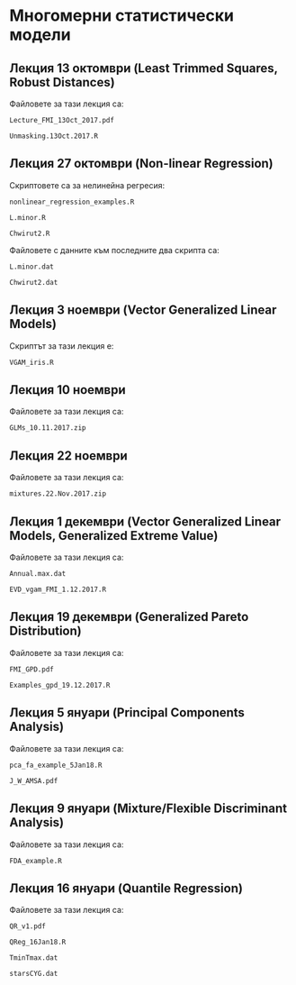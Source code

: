 # Многомерни статистически модели

## Лекция 13 октомври (Least Trimmed Squares, Robust Distances)

Файловете за тази лекция са:

    Lecture_FMI_13Oct_2017.pdf

    Unmasking.13Oct.2017.R

## Лекция 27 октомври (Non-linear Regression)

Скриптовете са за нелинейна регресия:

    nonlinear_regression_examples.R
    
    L.minor.R
    
    Chwirut2.R
    
Файловете с данните към последните два скрипта са:

    L.minor.dat
    
    Chwirut2.dat

## Лекция 3 ноември (Vector Generalized Linear Models)

Скриптът за тази лекция е:
    
    VGAM_iris.R

## Лекция 10 ноември

Файловете за тази лекция са:
    
    GLMs_10.11.2017.zip
    
## Лекция 22 ноември

Файловете за тази лекция са:

    mixtures.22.Nov.2017.zip
    
## Лекция 1 декември (Vector Generalized Linear Models, Generalized Extreme Value)

Файловете за тази лекция са:

    Annual.max.dat
    
    EVD_vgam_FMI_1.12.2017.R
    
## Лекция 19 декември (Generalized Pareto Distribution)

Файловете за тази лекция са:

    FMI_GPD.pdf
    
    Examples_gpd_19.12.2017.R  


## Лекция 5 януари (Principal Components Analysis)

Файловете за тази лекция са:

    pca_fa_example_5Jan18.R
    
    J_W_AMSA.pdf
    
## Лекция 9 януари (Mixture/Flexible Discriminant Analysis)

Файловете за тази лекция са:

    FDA_example.R
    
## Лекция 16 януари (Quantile Regression)

Файловете за тази лекция са:

    QR_v1.pdf
    
    QReg_16Jan18.R
    
    TminTmax.dat
    
    starsCYG.dat
